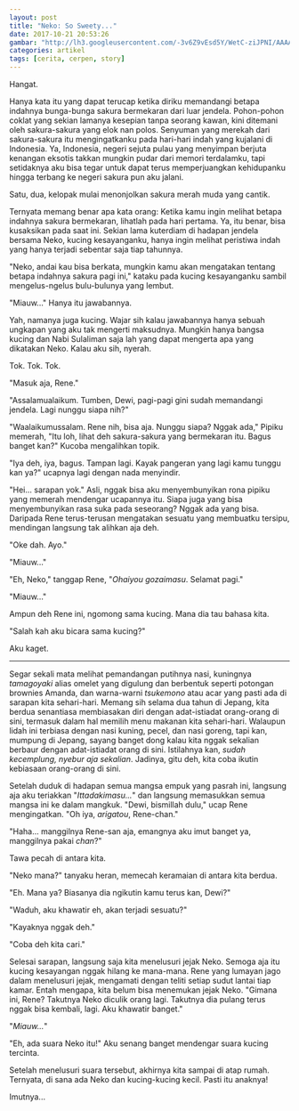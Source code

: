 ```yaml
---
layout: post
title: "Neko: So Sweety..."
date: 2017-10-21 20:53:26
gambar: "http://lh3.googleusercontent.com/-3v6Z9vEsd5Y/WetC-ziJPNI/AAAAAAAACh4/ai7krM6nL2UVV57DfLhdYgm3cmv444MTgCLcBGAs/s900/cat-sakura-07.jpg"
categories: artikel
tags: [cerita, cerpen, story]
---
```


Hangat.

Hanya kata itu yang dapat terucap ketika diriku memandangi betapa indahnya bunga-bunga sakura bermekaran dari luar jendela. Pohon-pohon coklat yang sekian lamanya kesepian tanpa seorang kawan, kini ditemani oleh sakura-sakura yang elok nan polos. Senyuman yang merekah dari sakura-sakura itu mengingatkanku pada hari-hari indah yang kujalani di Indonesia. Ya, Indonesia, negeri sejuta pulau yang menyimpan berjuta kenangan eksotis takkan mungkin pudar dari memori terdalamku, tapi setidaknya aku bisa tegar untuk dapat terus memperjuangkan kehidupanku hingga terbang ke negeri sakura pun aku jalani.

Satu, dua, kelopak mulai menonjolkan sakura merah muda yang cantik.

Ternyata memang benar apa kata orang: Ketika kamu ingin melihat betapa indahnya sakura bermekaran, lihatlah pada hari pertama. Ya, itu benar, bisa kusaksikan pada saat ini. Sekian lama kuterdiam di hadapan jendela bersama Neko, kucing kesayanganku, hanya ingin melihat peristiwa indah yang hanya terjadi sebentar saja tiap tahunnya.

"Neko, andai kau bisa berkata, mungkin kamu akan mengatakan tentang betapa indahnya sakura pagi ini," kataku pada kucing kesayanganku sambil mengelus-ngelus bulu-bulunya yang lembut.

"Miauw..." Hanya itu jawabannya.

Yah, namanya juga kucing. Wajar sih kalau jawabannya hanya sebuah ungkapan yang aku tak mengerti maksudnya. Mungkin hanya bangsa kucing dan Nabi Sulaliman saja lah yang dapat mengerta apa yang dikatakan Neko. Kalau aku sih, nyerah.

Tok. Tok. Tok.

"Masuk aja, Rene."

"Assalamualaikum. Tumben, Dewi, pagi-pagi gini sudah memandangi jendela. Lagi nunggu siapa nih?"

"Waalaikumussalam. Rene nih, bisa aja. Nunggu siapa? Nggak ada," Pipiku memerah, "Itu loh, lihat deh sakura-sakura yang bermekaran itu. Bagus banget kan?" Kucoba mengalihkan topik.

"Iya deh, iya, bagus. Tampan lagi. Kayak pangeran yang lagi kamu tunggu kan ya?" ucapnya lagi dengan nada menyindir.

"Hei... sarapan yok." Asli, nggak bisa aku menyembunyikan rona pipiku yang memerah mendengar ucapannya itu. Siapa juga yang bisa menyembunyikan rasa suka pada seseorang? Nggak ada yang bisa. Daripada Rene terus-terusan mengatakan sesuatu yang membuatku tersipu, mendingan langsung tak alihkan aja deh.

"Oke dah. Ayo."

"Miauw..."

"Eh, Neko," tanggap Rene, "_Ohaiyou gozaimasu_. Selamat pagi."

"Miauw..."

Ampun deh Rene ini, ngomong sama kucing. Mana dia tau bahasa kita.

"Salah kah aku bicara sama kucing?"

Aku kaget.

---

Segar sekali mata melihat pemandangan putihnya nasi, kuningnya _tamagoyaki_ alias omelet yang digulung dan berbentuk seperti potongan brownies Amanda, dan warna-warni _tsukemono_ atau acar yang pasti ada di sarapan kita sehari-hari. Memang sih selama dua tahun di Jepang, kita berdua senantiasa membiasakan diri dengan adat-istiadat orang-orang di sini, termasuk dalam hal memilih menu makanan kita sehari-hari. Walaupun lidah ini terbiasa dengan nasi kuning, pecel, dan nasi goreng, tapi kan, mumpung di Jepang, sayang banget dong kalau kita nggak sekalian berbaur dengan adat-istiadat orang di sini. Istilahnya kan, _sudah kecemplung, nyebur aja sekalian_. Jadinya, gitu deh, kita coba ikutin kebiasaan orang-orang di sini.

Setelah duduk di hadapan semua mangsa empuk yang pasrah ini, langsung aja aku teriakkan "_Ittadakimasu..._" dan langsung memasukkan semua mangsa ini ke dalam mangkuk. "Dewi, bismillah dulu," ucap Rene mengingatkan. "Oh iya, _arigatou_, Rene-chan."

"Haha... manggilnya Rene-san aja, emangnya aku imut banget ya, manggilnya pakai _chan_?"

Tawa pecah di antara kita.

"Neko mana?" tanyaku heran, memecah keramaian di antara kita berdua.

"Eh. Mana ya? Biasanya dia ngikutin kamu terus kan, Dewi?"

"Waduh, aku khawatir eh, akan terjadi sesuatu?"

"Kayaknya nggak deh."

"Coba deh kita cari."

Selesai sarapan, langsung saja kita menelusuri jejak Neko. Semoga aja itu kucing kesayangan nggak hilang ke mana-mana. Rene yang lumayan jago dalam menelusuri jejak, mengamati dengan teliti setiap sudut lantai tiap kamar. Entah mengapa, kita belum bisa menemukan jejak Neko. "Gimana ini, Rene? Takutnya Neko diculik orang lagi. Takutnya dia pulang terus nggak bisa kembali, lagi. Aku khawatir banget."

"_Miauw..._"

"Eh, ada suara Neko itu!" Aku senang banget mendengar suara kucing tercinta.

Setelah menelusuri suara tersebut, akhirnya kita sampai di atap rumah. Ternyata, di sana ada Neko dan kucing-kucing kecil. Pasti itu anaknya!

Imutnya...